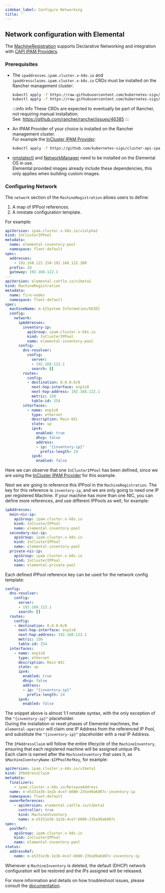 ```yaml
---
sidebar_label: Configure Networking
title: ''
---
```


<head>
  <link rel="canonical" href="https://elemental.docs.rancher.com/networking"/>
</head>

## Network configuration with Elemental

The [MachineRegistration](machineregistration-reference) supports Declarative Networking and integration with [CAPI IPAM Providers](https://github.com/kubernetes-sigs/cluster-api/blob/main/docs/proposals/20220125-ipam-integration.md#ipam-provider).  

### Prerequisites

- The `ipaddresses.ipam.cluster.x-k8s.io` and `ipaddressclaims.ipam.cluster.x-k8s.io` CRDs must be installed on the Rancher management cluster:  

  ```bash
  kubectl apply -f https://raw.githubusercontent.com/kubernetes-sigs/cluster-api/main/config/crd/bases/ipam.cluster.x-k8s.io_ipaddressclaims.yaml
  kubectl apply -f https://raw.githubusercontent.com/kubernetes-sigs/cluster-api/main/config/crd/bases/ipam.cluster.x-k8s.io_ipaddresses.yaml
  ```

  :::info info
  These CRDs are expected to eventually be part of Rancher, not requiring manual installation.  
  See: https://github.com/rancher/rancher/issues/46385
  :::

- An IPAM Provider of your choice is installed on the Rancher management cluster.  
  For example the [InCluster IPAM Provider](https://github.com/kubernetes-sigs/cluster-api-ipam-provider-in-cluster):  

  ```bash
  kubectl apply -f https://github.com/kubernetes-sigs/cluster-api-ipam-provider-in-cluster/releases/download/v0.1.0/ipam-components.yaml
  ```

- [nmstatectl](https://github.com/nmstate/nmstate/releases) and [NetworkManager](https://networkmanager.dev) need to be installed on the Elemental OS in use.  
  Elemental provided images already include these dependencies, this only applies when building custom images.  

### Configuring Network

The `network` section of the `MachineRegistration` allows users to define:

1. A map of IPPool references.
2. A nmstate configuration template.

For example:

```yaml
apiVersion: ipam.cluster.x-k8s.io/v1alpha2
kind: InClusterIPPool
metadata:
  name: elemental-inventory-pool
  namespace: fleet-default
spec:
  addresses:
    - 192.168.122.150-192.168.122.200
  prefix: 24
  gateway: 192.168.122.1
---
apiVersion: elemental.cattle.io/v1beta1
kind: MachineRegistration
metadata:
  name: fire-nodes
  namespace: fleet-default
spec:
  machineName: m-${System Information/UUID}
  config:
    network:
      ipAddresses:
        inventory-ip:
          apiGroup: ipam.cluster.x-k8s.io
          kind: InClusterIPPool
          name: elemental-inventory-pool
      config:
        dns-resolver:
          config:
            server:
            - 192.168.122.1
            search: []
        routes:
          config:
          - destination: 0.0.0.0/0
            next-hop-interface: enp1s0
            next-hop-address: 192.168.122.1
            metric: 150
            table-id: 254
        interfaces:
          - name: enp1s0
            type: ethernet
            description: Main-NIC
            state: up
            ipv4:
              enabled: true
              dhcp: false
              address:
              - ip: "{inventory-ip}"
                prefix-length: 24
            ipv6:
              enabled: false
```

Here we can observe that one `InClusterIPPool` has been defined, since we are using the [InCluster IPAM Provider](https://github.com/kubernetes-sigs/cluster-api-ipam-provider-in-cluster) for this example.  

Next we are going to reference this IPPool in the `MachineRegistration`. The key for this reference is `inventory-ip`, and we are only going to need one IP per registered Machine. If your machine has more than one NIC, you can define more references, and use different IPPools as well, for example:  

```yaml
ipAddresses:
  main-nic-ip:
    apiGroup: ipam.cluster.x-k8s.io
    kind: InClusterIPPool
    name: elemental-inventory-pool
  secondary-nic-ip:
    apiGroup: ipam.cluster.x-k8s.io
    kind: InClusterIPPool
    name: elemental-inventory-pool
  private-nic-ip:
    apiGroup: ipam.cluster.x-k8s.io
    kind: InClusterIPPool
    name: elemental-private-pool
```

Each defined IPPool reference key can be used for the network config template:

```yaml
config:
  dns-resolver:
    config:
      server:
      - 192.168.122.1
      search: []
  routes:
    config:
    - destination: 0.0.0.0/0
      next-hop-interface: enp1s0
      next-hop-address: 192.168.122.1
      metric: 150
      table-id: 254
  interfaces:
    - name: enp1s0
      type: ethernet
      description: Main-NIC
      state: up
      ipv4:
        enabled: true
        dhcp: false
        address:
        - ip: "{inventory-ip}"
          prefix-length: 24
      ipv6:
        enabled: false
```

The snippet above is almost 1:1 nmstate syntax, with the only exception of the `"{inventory-ip}"` placeholder.  
During the installation or reset phases of Elemental machines, the `elemental-operator` will claim one IP Address from the referenced IP Pool, and substitute the `"{inventory-ip}"` placeholder with a real IP Address.  

The `IPAddressClaim` will follow the entire lifecycle of the `MachineInventory`, ensuring that each registered machine will be assigned unique IPs.  
Each claim is named after the `MachineInventory` that uses it, as `$MachineIventoryName-$IPPoolRefKey`, for example:  

```yaml
apiVersion: ipam.cluster.x-k8s.io/v1beta1
kind: IPAddressClaim
metadata:
  finalizers:
    - ipam.cluster.x-k8s.io/ReleaseAddress
  name: m-e5331e3b-1e1b-4ce7-b080-235ed9a6d07c-inventory-ip
  namespace: fleet-default
  ownerReferences:
    - apiVersion: elemental.cattle.io/v1beta1
      controller: true
      kind: MachineInventory
      name: m-e5331e3b-1e1b-4ce7-b080-235ed9a6d07c
spec:
  poolRef:
    apiGroup: ipam.cluster.x-k8s.io
    kind: InClusterIPPool
    name: elemental-inventory-pool
status:
  addressRef:
    name: m-e5331e3b-1e1b-4ce7-b080-235ed9a6d07c-inventory-ip
```

Whenever a `MachineInventory` is deleted, the default (DHCP) network configuration will be restored and the IPs assigned will be released.  

For more information and details on how troubleshoot issues, please consult the [documentation](./troubleshooting-network.md).
